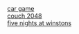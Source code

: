 <html>
  <head>
    <script async src="https://pagead2.googlesyndication.com/pagead/js/adsbygoogle.js?client=ca-pub-4362358068883926"
     crossorigin="anonymous"></script>
    <script async src="https://fundingchoicesmessages.google.com/i/pub-4362358068883926?ers=1" nonce="wzJquOzUEuEHDYZVSqxgQg"></script><script nonce="wzJquOzUEuEHDYZVSqxgQg">(function() {function signalGooglefcPresent() {if (!window.frames['googlefcPresent']) {if (document.body) {const iframe = document.createElement('iframe'); iframe.style = 'width: 0; height: 0; border: none; z-index: -1000; left: -1000px; top: -1000px;'; iframe.style.display = 'none'; iframe.name = 'googlefcPresent'; document.body.appendChild(iframe);} else {setTimeout(signalGooglefcPresent, 0);}}}signalGooglefcPresent();})();</script>
  </head>
  <body>
    <a href="/game.html">car game</a><br>
    <a href="/couch2048/game.html">couch 2048</a><br>
    <a href="/fnaw_offline/FNAW_Offline.html">five nights at winstons</a><br>
    <script async src="https://pagead2.googlesyndication.com/pagead/js/adsbygoogle.js?client=ca-pub-4362358068883926"
     crossorigin="anonymous"></script>
<!-- footer -->
<ins class="adsbygoogle"
     style="display:block"
     data-ad-client="ca-pub-4362358068883926"
     data-ad-slot="4928252100"
     data-ad-format="auto"
     data-full-width-responsive="true"></ins>
<script>
     (adsbygoogle = window.adsbygoogle || []).push({});
</script>
  </body>
</html>
